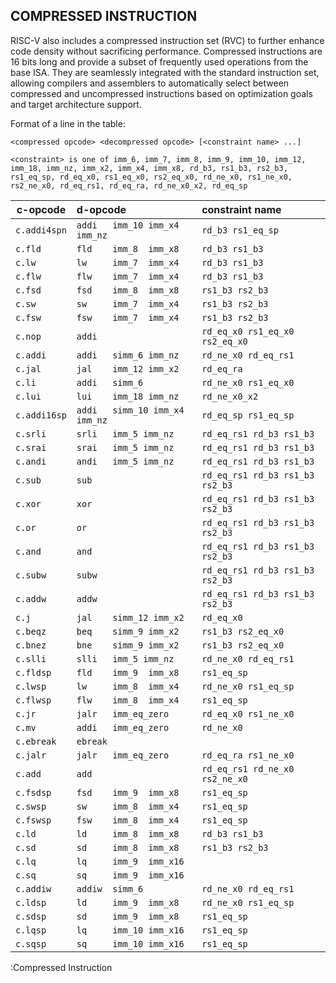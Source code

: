 ## COMPRESSED INSTRUCTION

RISC-V also includes a compressed instruction set (RVC) to further enhance code density without sacrificing performance. Compressed instructions are 16 bits long and provide a subset of frequently used operations from the base ISA. They are seamlessly integrated with the standard instruction set, allowing compilers and assemblers to automatically select between compressed and uncompressed instructions based on optimization goals and target architecture support.

Format of a line in the table:

`<compressed opcode> <decompressed opcode> [<constraint name> ...]`

`<constraint> is one of imm_6, imm_7, imm_8, imm_9, imm_10, imm_12, imm_18, imm_nz, imm_x2, imm_x4, imm_x8, rd_b3, rs1_b3, rs2_b3, rs1_eq_sp, rd_eq_x0, rs1_eq_x0, rs2_eq_x0, rd_ne_x0, rs1_ne_x0, rs2_ne_x0, rd_eq_rs1, rd_eq_ra, rd_ne_x0_x2, rd_eq_sp`

| c-opcode     | d-opcode                       | constraint name                 |
|--------------|:-------------------------------|:--------------------------------|
| `c.addi4spn` | `addi   imm_10 imm_x4 imm_nz`  | `rd_b3 rs1_eq_sp`               |
| `c.fld`      | `fld    imm_8  imm_x8`         | `rd_b3 rs1_b3`                  |
| `c.lw`       | `lw     imm_7  imm_x4`         | `rd_b3 rs1_b3`                  |
| `c.flw`      | `flw    imm_7  imm_x4`         | `rd_b3 rs1_b3`                  |
| `c.fsd`      | `fsd    imm_8  imm_x8`         | `rs1_b3 rs2_b3`                 |
| `c.sw`       | `sw     imm_7  imm_x4`         | `rs1_b3 rs2_b3`                 |
| `c.fsw`      | `fsw    imm_7  imm_x4`         | `rs1_b3 rs2_b3`                 |
| `c.nop`      | `addi`                         | `rd_eq_x0 rs1_eq_x0 rs2_eq_x0`  |
| `c.addi`     | `addi   simm_6 imm_nz`         | `rd_ne_x0 rd_eq_rs1`            |
| `c.jal`      | `jal    imm_12 imm_x2`         | `rd_eq_ra`                      |
| `c.li`       | `addi   simm_6`                | `rd_ne_x0 rs1_eq_x0`            |
| `c.lui`      | `lui    imm_18 imm_nz`         | `rd_ne_x0_x2`                   |
| `c.addi16sp` | `addi   simm_10 imm_x4 imm_nz` | `rd_eq_sp rs1_eq_sp`            |
| `c.srli`     | `srli   imm_5 imm_nz`          | `rd_eq_rs1 rd_b3 rs1_b3`        |
| `c.srai`     | `srai   imm_5 imm_nz`          | `rd_eq_rs1 rd_b3 rs1_b3`        |
| `c.andi`     | `andi   imm_5 imm_nz`          | `rd_eq_rs1 rd_b3 rs1_b3`        |
| `c.sub`      | `sub`                          | `rd_eq_rs1 rd_b3 rs1_b3 rs2_b3` |
| `c.xor`      | `xor`                          | `rd_eq_rs1 rd_b3 rs1_b3 rs2_b3` |
| `c.or`       | `or`                           | `rd_eq_rs1 rd_b3 rs1_b3 rs2_b3` |
| `c.and`      | `and`                          | `rd_eq_rs1 rd_b3 rs1_b3 rs2_b3` |
| `c.subw`     | `subw`                         | `rd_eq_rs1 rd_b3 rs1_b3 rs2_b3` |
| `c.addw`     | `addw`                         | `rd_eq_rs1 rd_b3 rs1_b3 rs2_b3` |
| `c.j`        | `jal    simm_12 imm_x2`        | `rd_eq_x0`                      |
| `c.beqz`     | `beq    simm_9 imm_x2`         | `rs1_b3 rs2_eq_x0`              |
| `c.bnez`     | `bne    simm_9 imm_x2`         | `rs1_b3 rs2_eq_x0`              |
| `c.slli`     | `slli   imm_5 imm_nz`          | `rd_ne_x0 rd_eq_rs1`            |
| `c.fldsp`    | `fld    imm_9  imm_x8`         | `rs1_eq_sp`                     |
| `c.lwsp`     | `lw     imm_8  imm_x4`         | `rd_ne_x0 rs1_eq_sp`            |
| `c.flwsp`    | `flw    imm_8  imm_x4`         | `rs1_eq_sp`                     |
| `c.jr`       | `jalr   imm_eq_zero`           | `rd_eq_x0 rs1_ne_x0`            |
| `c.mv`       | `addi   imm_eq_zero`           | `rd_ne_x0`                      |
| `c.ebreak`   | `ebreak`                       |                                 |
| `c.jalr`     | `jalr   imm_eq_zero`           | `rd_eq_ra rs1_ne_x0`            |
| `c.add`      | `add`                          | `rd_eq_rs1 rd_ne_x0 rs2_ne_x0`  |
| `c.fsdsp`    | `fsd    imm_9  imm_x8`         | `rs1_eq_sp`                     |
| `c.swsp`     | `sw     imm_8  imm_x4`         | `rs1_eq_sp`                     |
| `c.fswsp`    | `fsw    imm_8  imm_x4`         | `rs1_eq_sp`                     |
| `c.ld`       | `ld     imm_8  imm_x8`         | `rd_b3 rs1_b3`                  |
| `c.sd`       | `sd     imm_8  imm_x8`         | `rs1_b3 rs2_b3`                 |
| `c.lq`       | `lq     imm_9  imm_x16`        |                                 |
| `c.sq`       | `sq     imm_9  imm_x16`        |                                 |
| `c.addiw`    | `addiw  simm_6`                | `rd_ne_x0 rd_eq_rs1`            |
| `c.ldsp`     | `ld     imm_9  imm_x8`         | `rd_ne_x0 rs1_eq_sp`            |
| `c.sdsp`     | `sd     imm_9  imm_x8`         | `rs1_eq_sp`                     |
| `c.lqsp`     | `lq     imm_10 imm_x16`        | `rs1_eq_sp`                     |
| `c.sqsp`     | `sq     imm_10 imm_x16`        | `rs1_eq_sp`                     |

:Compressed Instruction
